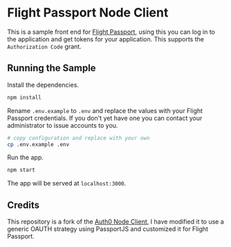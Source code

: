 # Flight Passport Node Client
This is a sample front end for [Flight Passport](https://www.github.com/openskies-sh/flight_passport), using this you can log in to the application and get tokens for your application. This supports the `Authorization Code` grant. 

## Running the Sample

Install the dependencies.

```bash
npm install
```

Rename `.env.example` to `.env` and replace the values with your Flight Passport credentials. If you don't yet have one you can contact your administrator to issue accounts to you. 

```bash
# copy configuration and replace with your own
cp .env.example .env
```

Run the app.

```bash
npm start
```

The app will be served at `localhost:3000`.

## Credits
This repository is a fork of the [Auth0 Node Client](https://github.com/auth0-samples/auth0-nodejs-webapp-sample/tree/master/01-Login), I have modified it to use a generic OAUTH strategy using PassportJS and customized it for Flight Passport. 